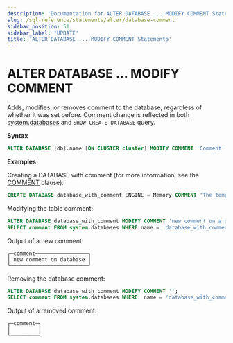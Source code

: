 ```yaml
---
description: 'Documentation for ALTER DATABASE ... MODIFY COMMENT Statements'
slug: /sql-reference/statements/alter/database-comment
sidebar_position: 51
sidebar_label: 'UPDATE'
title: 'ALTER DATABASE ... MODIFY COMMENT Statements'
---
```


# ALTER DATABASE ... MODIFY COMMENT

Adds, modifies, or removes comment to the database, regardless of whether it was set before. Comment change is reflected in both [system.databases](/operations/system-tables/databases.md) and `SHOW CREATE DATABASE` query.

**Syntax**

``` sql
ALTER DATABASE [db].name [ON CLUSTER cluster] MODIFY COMMENT 'Comment'
```

**Examples**

Creating a DATABASE with comment (for more information, see the [COMMENT](/sql-reference/statements/create/table#comment-clause) clause):

``` sql
CREATE DATABASE database_with_comment ENGINE = Memory COMMENT 'The temporary database';
```

Modifying the table comment:

``` sql
ALTER DATABASE database_with_comment MODIFY COMMENT 'new comment on a database';
SELECT comment FROM system.databases WHERE name = 'database_with_comment';
```

Output of a new comment:

```text
┌─comment─────────────────┐
│ new comment on database │
└─────────────────────────┘
```

Removing the database comment:

``` sql
ALTER DATABASE database_with_comment MODIFY COMMENT '';
SELECT comment FROM system.databases WHERE  name = 'database_with_comment';
```

Output of a removed comment:

```text
┌─comment─┐
│         │
└─────────┘
```
